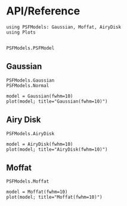 # API/Reference

```@setup plots
using PSFModels: Gaussian, Moffat, AiryDisk
using Plots
```

```@index
```

```@docs
PSFModels.PSFModel
```

## Gaussian

```@docs
PSFModels.Gaussian
PSFModels.Normal
```

```@example plots
model = Gaussian(fwhm=10)
plot(model; title="Gaussian(fwhm=10)")
```

## Airy Disk

```@docs
PSFModels.AiryDisk
```

```@example plots
model = AiryDisk(fwhm=10)
plot(model; title="AiryDisk(fwhm=10)")
```

## Moffat

```@docs
PSFModels.Moffat
```

```@example plots
model = Moffat(fwhm=10)
plot(model; title="Moffat(fwhm=10)")
```
